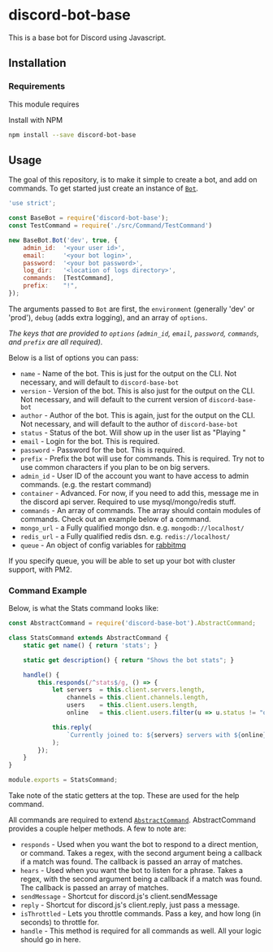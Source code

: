 # discord-bot-base

This is a base bot for Discord using Javascript.

## Installation

### Requirements

This module requires 

Install with NPM

```bash
npm install --save discord-bot-base
```

## Usage

The goal of this repository, is to make it simple to create a bot, and add on commands. To get started just create an
instance of [`Bot`](blob/master/src/Bot.js).

```javascript
'use strict';

const BaseBot = require('discord-bot-base');
const TestCommand = require('./src/Command/TestCommand')

new BaseBot.Bot('dev', true, {
    admin_id:  '<your user id>',
    email:     '<your bot login>',
    password:  '<your bot password>',
    log_dir:   '<location of logs directory>',
    commands:  [TestCommand],
    prefix:    "!",
});
```

The arguments passed to `Bot` are first, the `environment` (generally 'dev' or 'prod'), `debug` (adds extra logging), and 
an array of `options`. 

*The keys that are provided to `options` (`admin_id`, `email`, `password`, `commands`, and `prefix` are all required).*

Below is a list of options you can pass:

* `name` - Name of the bot. This is just for the output on the CLI. Not necessary, and will default to `discord-base-bot`
* `version` - Version of the bot. This is also just for the output on the CLI. Not necessary, and will default to the current version of `discord-base-bot`
* `author` - Author of the bot. This is again, just for the output on the CLI. Not necessary, and will default to the author of `discord-base-bot`
* `status` - Status of the bot. Will show up in the user list as "Playing <status>"
* `email` - Login for the bot. This is required.
* `password` - Password for the bot. This is required.
* `prefix` - Prefix the bot will use for commands. This is required. Try not to use common characters if you plan to be on big servers.
* `admin_id` - User ID of the account you want to have access to admin commands. (e.g. the restart command)
* `container` - Advanced. For now, if you need to add this, message me in the discord api server. Required to use mysql/mongo/redis stuff.
* `commands` - An array of commands. The array should contain modules of commands. Check out an example below of a command.
* `mongo_url` - a Fully qualified mongo dsn. e.g. `mongodb://localhost/`
* `redis_url` - a Fully qualified redis dsn. e.g. `redis://localhost/`
* `queue` - An object of config variables for [rabbitmq](https://github.com/postwait/node-amqp#connection-options-and-url)

If you specify queue, you will be able to set up your bot with cluster support, with PM2.

### Command Example

Below, is what the Stats command looks like:

```javascript
const AbstractCommand = require('discord-base-bot').AbstractCommand;

class StatsCommand extends AbstractCommand {
    static get name() { return 'stats'; }

    static get description() { return "Shows the bot stats"; }

    handle() {
        this.responds(/^stats$/g, () => {
            let servers  = this.client.servers.length,
                channels = this.client.channels.length,
                users    = this.client.users.length,
                online   = this.client.users.filter(u => u.status != "offline").length;

            this.reply(
                `Currently joined to: ${servers} servers with ${online}/${users} members and ${channels} text channels.`
            );
        });
    }
}

module.exports = StatsCommand;
```

Take note of the static getters at the top. These are used for the help command.

All commands are required to extend [`AbstractCommand`](blob/master/src/Command/AbstractCommand.js). AbstractCommand provides a couple helper methods.
A few to note are:

* `responds` - Used when you want the bot to respond to a direct mention, or command. Takes a regex, with the second argument being a callback if a match was found. The callback is passed an array of matches.
* `hears` - Used when you want the bot to listen for a phrase. Takes a regex, with the second argument being a callback if a match was found. The callback is passed an array of matches.
* `sendMessage` - Shortcut for discord.js's client.sendMessage
* `reply` - Shortcut for discord.js's client.reply, just pass a message.
* `isThrottled` - Lets you throttle commands. Pass a key, and how long (in seconds) to throttle for.
* `handle` - This method is required for all commands as well. All your logic should go in here.
